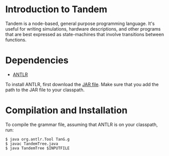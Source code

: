 # Introduction to Tandem

Tandem is a node-based, general purpose programming language. It's useful for writing simulations, hardware descriptions, and other programs that are best expressed as state-machines that involve transitions between functions.

# Dependencies

* [ANTLR](http://www.antlr.org)

To install ANTLR, first download the [JAR file](http://www.antlr.org/download.html). Make sure that you add the path to the JAR file to your classpath.

# Compilation and Installation

To compile the grammar file, assuming that ANTLR is on your classpath, run:

	$ java org.antlr.Tool TanG.g
	$ javac TandemTree.java
	$ java TandemTree $INPUTFILE